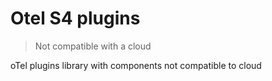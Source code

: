 # Otel S4 plugins

> Not compatible with a cloud
>


oTel plugins library with components not compatible to cloud
